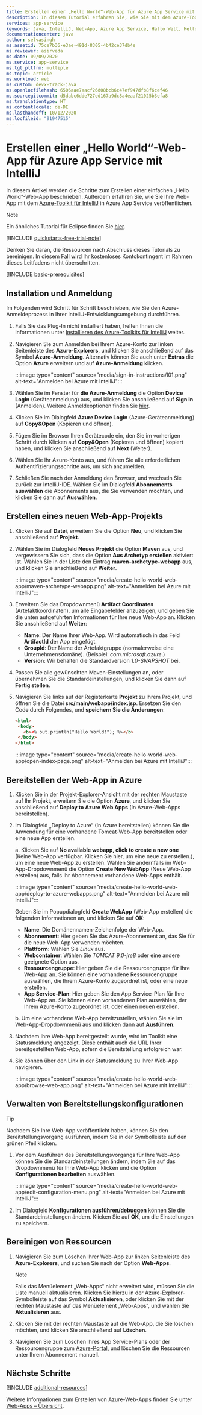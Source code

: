 ```yaml
---
title: Erstellen einer „Hello World“-Web-App für Azure App Service mit IntelliJ
description: In diesem Tutorial erfahren Sie, wie Sie mit dem Azure-Toolkit für IntelliJ eine „Hello World“-Web-App für Azure erstellen.
services: app-service
keywords: Java, IntelliJ, Web-App, Azure App Service, Hallo Welt, Hello World, Schnellstart
documentationcenter: java
author: selvasingh
ms.assetid: 75ce7b36-e3ae-491d-8305-4b42ce37db4e
ms.reviewer: asirveda
ms.date: 09/09/2020
ms.service: app-service
ms.tgt_pltfrm: multiple
ms.topic: article
ms.workload: web
ms.custom: devx-track-java
ms.openlocfilehash: 6506aae7aacf26d08bcb6c47ef947dfb8f6cef46
ms.sourcegitcommit: d5dabc6dde727ed167a9dc8a4eaaf21025b3efa8
ms.translationtype: HT
ms.contentlocale: de-DE
ms.lasthandoff: 10/12/2020
ms.locfileid: "91947515"
---
```

# <a name="create-a-hello-world-web-app-for-azure-app-service-using-intellij"></a>Erstellen einer „Hello World“-Web-App für Azure App Service mit IntelliJ

In diesem Artikel werden die Schritte zum Erstellen einer einfachen „Hello World“-Web-App beschrieben. Außerdem erfahren Sie, wie Sie Ihre Web-App mit dem [Azure-Toolkit für IntelliJ](https://plugins.jetbrains.com/plugin/8053) in Azure App Service veröffentlichen.

> [!NOTE]
>
> Ein ähnliches Tutorial für Eclipse finden Sie [hier][eclipse-hello-world].
>
>[!INCLUDE [quickstarts-free-trial-note](includes/quickstarts-free-trial-note.md)]
>
> Denken Sie daran, die Ressourcen nach Abschluss dieses Tutorials zu bereinigen. In diesem Fall wird Ihr kostenloses Kontokontingent im Rahmen dieses Leitfadens nicht überschritten.
>

[!INCLUDE [basic-prerequisites](includes/basic-prerequisites.md)]

## <a name="installation-and-sign-in"></a>Installation und Anmeldung

Im Folgenden wird Schritt für Schritt beschrieben, wie Sie den Azure-Anmeldeprozess in Ihrer IntelliJ-Entwicklungsumgebung durchführen.

1. Falls Sie das Plug-In nicht installiert haben, helfen Ihnen die Informationen unter [Installieren des Azure-Toolkits für IntelliJ](installation.md) weiter.

1. Navigieren Sie zum Anmelden bei Ihrem Azure-Konto zur linken Seitenleiste des **Azure-Explorers**, und klicken Sie anschließend auf das Symbol **Azure-Anmeldung**. Alternativ können Sie auch unter **Extras** die Option **Azure** erweitern und auf **Azure-Anmeldung** klicken.

   :::image type="content" source="media/sign-in-instructions/I01.png" alt-text="Anmelden bei Azure mit IntelliJ"::: 

1. Wählen Sie im Fenster für **die Azure-Anmeldung** die Option **Device Login** (Geräteanmeldung) aus, und klicken Sie anschließend auf **Sign in** (Anmelden). Weitere Anmeldeoptionen finden Sie [hier](sign-in-instructions.md).

1. Klicken Sie im Dialogfeld **Azure Device Login** (Azure-Geräteanmeldung) auf **Copy&Open** (Kopieren und öffnen).

1. Fügen Sie im Browser Ihren Gerätecode ein, den Sie im vorherigen Schritt durch Klicken auf **Copy&Open** (Kopieren und öffnen) kopiert haben, und klicken Sie anschließend auf **Next** (Weiter).

1. Wählen Sie Ihr Azure-Konto aus, und führen Sie alle erforderlichen Authentifizierungsschritte aus, um sich anzumelden.

1. Schließen Sie nach der Anmeldung den Browser, und wechseln Sie zurück zur IntelliJ-IDE. Wählen Sie im Dialogfeld **Abonnements auswählen** die Abonnements aus, die Sie verwenden möchten, und klicken Sie dann auf **Auswählen**.

## <a name="creating-a-new-web-app-project"></a>Erstellen eines neuen Web-App-Projekts

1. Klicken Sie auf **Datei**, erweitern Sie die Option **Neu**, und klicken Sie anschließend auf **Projekt**.

1. Wählen Sie im Dialogfeld **Neues Projekt** die Option **Maven** aus, und vergewissern Sie sich, dass die Option **Aus Archetyp erstellen** aktiviert ist. Wählen Sie in der Liste den Eintrag **maven-archetype-webapp** aus, und klicken Sie anschließend auf **Weiter**.

   :::image type="content" source="media/create-hello-world-web-app/maven-archetype-webapp.png" alt-text="Anmelden bei Azure mit IntelliJ"::: 

1. Erweitern Sie das Dropdownmenü **Artifact Coordinates** (Artefaktkoordinaten), um alle Eingabefelder anzuzeigen, und geben Sie die unten aufgeführten Informationen für Ihre neue Web-App an. Klicken Sie anschließend auf **Weiter**:

   * **Name**: Der Name Ihrer Web-App. Wird automatisch in das Feld **ArtifactId** der App eingefügt.
   * **GroupId**: Der Name der Artefaktgruppe (normalerweise eine Unternehmensdomäne). (Beispiel: *com.microsoft.azure*.)
   * **Version**: Wir behalten die Standardversion *1.0-SNAPSHOT* bei.

1. Passen Sie alle gewünschten Maven-Einstellungen an, oder übernehmen Sie die Standardeinstellungen, und klicken Sie dann auf **Fertig stellen**.

1. Navigieren Sie links auf der Registerkarte **Projekt** zu Ihrem Projekt, und öffnen Sie die Datei **src/main/webapp/index.jsp**. Ersetzen Sie den Code durch Folgendes, und **speichern Sie die Änderungen**:

   ```html
   <html>
    <body>
      <b><% out.println("Hello World!"); %></b>
    </body>
   </html>
   ```
   :::image type="content" source="media/create-hello-world-web-app/open-index-page.png" alt-text="Anmelden bei Azure mit IntelliJ":::

## <a name="deploying-web-app-to-azure"></a>Bereitstellen der Web-App in Azure

1. Klicken Sie in der Projekt-Explorer-Ansicht mit der rechten Maustaste auf Ihr Projekt, erweitern Sie die Option **Azure**, und klicken Sie anschließend auf **Deploy to Azure Web Apps** (In Azure-Web-Apps bereitstellen).

1. Im Dialogfeld „Deploy to Azure“ (In Azure bereitstellen) können Sie die Anwendung für eine vorhandene Tomcat-Web-App bereitstellen oder eine neue App erstellen.

   a. Klicken Sie auf **No available webapp, click to create a new one** (Keine Web-App verfügbar. Klicken Sie hier, um eine neue zu erstellen.), um eine neue Web-App zu erstellen. Wählen Sie andernfalls im Web-App-Dropdownmenü die Option **Create New WebApp** (Neue Web-App erstellen) aus, falls Ihr Abonnement vorhandene Web-Apps enthält.

      :::image type="content" source="media/create-hello-world-web-app/deploy-to-azure-webapps.png" alt-text="Anmelden bei Azure mit IntelliJ":::

   Geben Sie im Popupdialogfeld **Create WebApp** (Web-App erstellen) die folgenden Informationen an, und klicken Sie auf **OK**: 

      * **Name**: Die Domänennamen-Zeichenfolge der Web-App.
      * **Abonnement**: Hier geben Sie das Azure-Abonnement an, das Sie für die neue Web-App verwenden möchten.
      * **Plattform**: Wählen Sie *Linux* aus.
      * **Webcontainer**: Wählen Sie *TOMCAT 9.0-jre8* oder eine andere geeignete Option aus.
      * **Ressourcengruppe**: Hier geben Sie die Ressourcengruppe für Ihre Web-App an. Sie können eine vorhandene Ressourcengruppe auswählen, die Ihrem Azure-Konto zugeordnet ist, oder eine neue erstellen.
      * **App Service-Plan**: Hier geben Sie den App Service-Plan für Ihre Web-App an. Sie können einen vorhandenen Plan auswählen, der Ihrem Azure-Konto zugeordnet ist, oder einen neuen erstellen.

   b. Um eine vorhandene Web-App bereitzustellen, wählen Sie sie im Web-App-Dropdownmenü aus und klicken dann auf **Ausführen**.

1. Nachdem Ihre Web-App bereitgestellt wurde, wird im Toolkit eine Statusmeldung angezeigt. Diese enthält auch die URL Ihrer bereitgestellten Web-App, sofern die Bereitstellung erfolgreich war.

1. Sie können über den Link in der Statusmeldung zu Ihrer Web-App navigieren.

   :::image type="content" source="media/create-hello-world-web-app/browse-web-app.png" alt-text="Anmelden bei Azure mit IntelliJ":::

## <a name="managing-deploy-configurations"></a>Verwalten von Bereitstellungskonfigurationen

> [!TIP]
> Nachdem Sie Ihre Web-App veröffentlicht haben, können Sie den Bereitstellungsvorgang ausführen, indem Sie in der Symbolleiste auf den grünen Pfeil klicken.

1. Vor dem Ausführen des Bereitstellungsvorgangs für Ihre Web-App können Sie die Standardeinstellungen ändern, indem Sie auf das Dropdownmenü für Ihre Web-App klicken und die Option **Konfigurationen bearbeiten** auswählen.

   :::image type="content" source="media/create-hello-world-web-app/edit-configuration-menu.png" alt-text="Anmelden bei Azure mit IntelliJ":::

1. Im Dialogfeld **Konfigurationen ausführen/debuggen** können Sie die Standardeinstellungen ändern. Klicken Sie auf **OK**, um die Einstellungen zu speichern.

## <a name="cleaning-up-resources"></a>Bereinigen von Ressourcen

1. Navigieren Sie zum Löschen Ihrer Web-App zur linken Seitenleiste des **Azure-Explorers**, und suchen Sie nach der Option **Web-Apps**. 

   > [!NOTE]
   > Falls das Menüelement „Web-Apps“ nicht erweitert wird, müssen Sie die Liste manuell aktualisieren. Klicken Sie hierzu in der Azure-Explorer-Symbolleiste auf das Symbol **Aktualisieren**, oder klicken Sie mit der rechten Maustaste auf das Menüelement „Web-Apps“, und wählen Sie **Aktualisieren** aus.

1. Klicken Sie mit der rechten Maustaste auf die Web-App, die Sie löschen möchten, und klicken Sie anschließend auf **Löschen**.

1. Navigieren Sie zum Löschen Ihres App Service-Plans oder der Ressourcengruppe zum [Azure-Portal](https://portal.azure.com), und löschen Sie die Ressourcen unter Ihrem Abonnement manuell.

## <a name="next-steps"></a>Nächste Schritte

[!INCLUDE [additional-resources](includes/additional-resources.md)]

Weitere Informationen zum Erstellen von Azure-Web-Apps finden Sie unter [Web-Apps – Übersicht].

<!-- URL List -->

[Azure Toolkit for IntelliJ]: /azure/developer/java/tookit-for-intellij
[Azure Toolkit for Eclipse]: /azure/developer/java/tookit-for-eclipse
[eclipse-hello-world]: ../toolkit-for-eclipse/create-hello-world-web-app.md
[Web-Apps – Übersicht]: /azure/app-service/app-service-web-overview
[Apache Tomcat]: http://tomcat.apache.org/
[Jetty]: http://www.eclipse.org/jetty/
[intelliJ-sign-in-instructions]: sign-in-instructions.md

<!-- IMG List -->
[marketplace]:media/create-hello-world-web-app/marketplace.png
[file-new-project]: media/create-hello-world-web-app/file-new-project.png
[maven-archetype-webapp]: media/create-hello-world-web-app/maven-archetype-webapp.png
[groupid-and-artifactid]: media/create-hello-world-web-app/groupid-and-artifactid.png
[maven-options]: media/create-hello-world-web-app/maven-options.png
[project-name]: media/create-hello-world-web-app/project-name.png
[open-index-page]: media/create-hello-world-web-app/open-index-page.png
[edit-index-page]: media/create-hello-world-web-app/edit-index-page.png
[deploy-to-azure-menu]: media/create-hello-world-web-app/run-on-web-app-menu.png
[deploy-to-azure-dialog]: media/create-hello-world-web-app/run-on-web-app-dialog.png
[deploy-to-existing-webapp]: media/create-hello-world-web-app/deploy-to-existing-webapp.png
[create-new-web-app-dialog]: media/create-hello-world-web-app/create-new-web-app-dialog.png
[successfully-deployed]: media/create-hello-world-web-app/successfully-deployed.png
[browse-web-app]: media/create-hello-world-web-app/browse-web-app.png
[edit-configuration-menu]: media/create-hello-world-web-app/edit-configuration-menu.png
[edit-configuration-dialog]: media/create-hello-world-web-app/edit-configuration-dialog.png
[clean-resources]: media/create-hello-world-web-app/clean-resource.png
